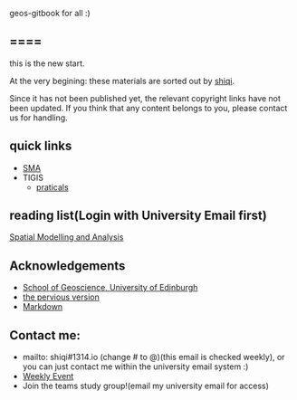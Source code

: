 geos-gitbook for all :)


====
---
this is the new start.

At the very begining: these materials are sorted out by [shiqi](mailto:shiqi@1314.io). 

Since it has not been published yet, the relevant copyright links have not been updated. If you think that any content belongs to you, please contact us for handling.
## quick links
- [SMA](https://www.geos.ed.ac.uk/~gisteac/sma/)
- TIGIS
  - [praticals](https://www.geos.ed.ac.uk/~gisteac/tigis/practicals/)

## reading list(Login with University Email first)
[Spatial Modelling and Analysis](https://eu01.alma.exlibrisgroup.com/leganto/public/44UOE_INST/lists/37584719160002466?auth=SAML)

## Acknowledgements
- [School of Geoscience, University of Edinburgh](https://www.ed.ac.uk/geosciences/)
- [the pervious version](https://giseo.1314.io/)
- [Markdown](https://markdown.com.cn/)

## Contact me:
- mailto: shiqi#1314.io (change # to @)(this email is checked weekly), or you can just contact me within the university email system :)
- [Weekly Event](https://www.ed.ac.uk/geosciences/events/staff-students/edinburgh-earth-observatory-seminars)
- Join the teams study group!(email my university email for access)